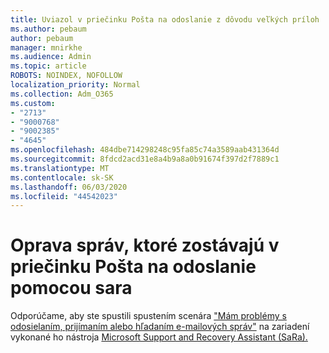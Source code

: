 ```yaml
---
title: Uviazol v priečinku Pošta na odoslanie z dôvodu veľkých príloh
ms.author: pebaum
author: pebaum
manager: mnirkhe
ms.audience: Admin
ms.topic: article
ROBOTS: NOINDEX, NOFOLLOW
localization_priority: Normal
ms.collection: Adm_O365
ms.custom:
- "2713"
- "9000768"
- "9002385"
- "4645"
ms.openlocfilehash: 484dbe714298248c95fa85c74a3589aab431364d
ms.sourcegitcommit: 8fdcd2acd31e8a4b9a8a0b91674f397d2f7889c1
ms.translationtype: MT
ms.contentlocale: sk-SK
ms.lasthandoff: 06/03/2020
ms.locfileid: "44542023"
---
```

# <a name="fix-messages-that-are-stuck-in-the-outbox-with-sara"></a>Oprava správ, ktoré zostávajú v priečinku Pošta na odoslanie pomocou sara

Odporúčame, aby ste spustili spustením scenára ["Mám problémy s odosielaním, prijímaním alebo hľadaním e-mailových správ"](https://aka.ms/SaRA-OutlookSendReceive) na zariadení vykonané ho nástroja [Microsoft Support and Recovery Assistant (SaRa).](https://diagnostics.office.com/#/)